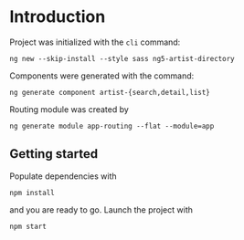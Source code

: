 # Introduction

Project was initialized with the `cli` command:

    ng new --skip-install --style sass ng5-artist-directory

Components were generated with the command:

    ng generate component artist-{search,detail,list}

Routing module was created by

    ng generate module app-routing --flat --module=app

## Getting started

Populate dependencies with

    npm install

and you are ready to go. Launch the project with

    npm start

